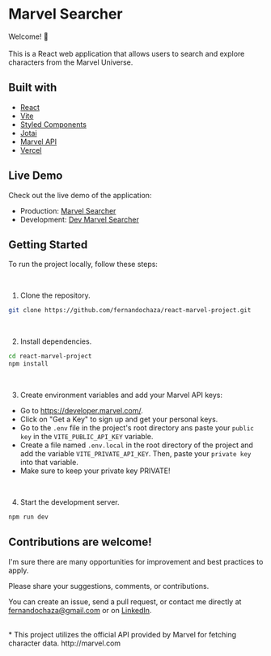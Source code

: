 # Marvel Searcher

Welcome! 👋  
<br>
This is a React web application that allows users to search and explore characters from the Marvel Universe.

## Built with

- [React](https://reactjs.org/)
- [Vite](https://vitejs.dev/)
- [Styled Components](https://styled-components.com/)
- [Jotai](https://jotai.org/)
- [Marvel API](https://developer.marvel.com/)
- [Vercel](https://vercel.com/)

## Live Demo

Check out the live demo of the application:

- Production: [Marvel Searcher](https://react-marvel-searcher.vercel.app/)
- Development: [Dev Marvel Searcher](https://dev-react-marvel-searcher.vercel.app/)

## Getting Started

To run the project locally, follow these steps:

<br>

1. Clone the repository.

```bash
git clone https://github.com/fernandochaza/react-marvel-project.git
```

<br>

2. Install dependencies.

```bash
cd react-marvel-project
npm install
```

<br>

3. Create environment variables and add your Marvel API keys:

- Go to https://developer.marvel.com/.  
-  Click on "Get a Key" to sign up and get your personal keys.  
- Go to the `.env` file in the project's root directory ans paste your `public key` in the `VITE_PUBLIC_API_KEY` variable.  
- Create a file named `.env.local` in the root directory of the project and add the variable `VITE_PRIVATE_API_KEY`. Then, paste your `private key` into that variable.  
- Make sure to keep your private key PRIVATE!  

<br>

4. Start the development server.
```bash
npm run dev
```

## Contributions are welcome!

I'm sure there are many opportunities for improvement and best practices to apply.  

Please share your suggestions, comments, or contributions.  

You can create an issue, send a pull request, or contact me directly at fernandochaza@gmail.com or on [LinkedIn](https://www.linkedin.com/in/fernandochazarreta).  

<br>
* This project utilizes the official API provided by Marvel for fetching character data. 
http://marvel.com